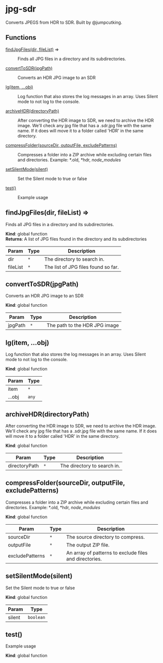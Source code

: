 # jpg-sdr
Converts JPEGS from HDR to SDR.
Built by @jumpcutking.

## Functions

<dl>
<dt><a href="#findJpgFiles">findJpgFiles(dir, fileList)</a> ⇒</dt>
<dd><p>Finds all JPG files in a directory and its subdirectories.</p>
</dd>
<dt><a href="#convertToSDR">convertToSDR(jpgPath)</a></dt>
<dd><p>Converts an HDR JPG image to an SDR</p>
</dd>
<dt><a href="#lg">lg(item, ...obj)</a></dt>
<dd><p>Log function that also stores the log messages in an array.
Uses Silent mode to not log to the console.</p>
</dd>
<dt><a href="#archiveHDR">archiveHDR(directoryPath)</a></dt>
<dd><p>After converting the HDR image to SDR, we need to archive the HDR image.
We&#39;ll check any jpg file that has a .sdr.jpg file with the same name.
If it does will move it to a folder called &#39;HDR&#39; in the same directory.</p>
</dd>
<dt><a href="#compressFolder">compressFolder(sourceDir, outputFile, excludePatterns)</a></dt>
<dd><p>Compresses a folder into a ZIP archive while excluding certain files and directories.
Example: *.old, *hdr, <em>node_modules</em></p>
</dd>
<dt><a href="#setSilentMode">setSilentMode(silent)</a></dt>
<dd><p>Set the Silent mode to true or false</p>
</dd>
<dt><a href="#test">test()</a></dt>
<dd><p>Example usage</p>
</dd>
</dl>

<a name="findJpgFiles"></a>

## findJpgFiles(dir, fileList) ⇒
Finds all JPG files in a directory and its subdirectories.

**Kind**: global function  
**Returns**: A list of JPG files found in the directory and its subdirectories  

| Param | Type | Description |
| --- | --- | --- |
| dir | <code>\*</code> | The directory to search in. |
| fileList | <code>\*</code> | The list of JPG files found so far. |

<a name="convertToSDR"></a>

## convertToSDR(jpgPath)
Converts an HDR JPG image to an SDR

**Kind**: global function  

| Param | Type | Description |
| --- | --- | --- |
| jpgPath | <code>\*</code> | The path to the HDR JPG image |

<a name="lg"></a>

## lg(item, ...obj)
Log function that also stores the log messages in an array.
Uses Silent mode to not log to the console.

**Kind**: global function  

| Param | Type |
| --- | --- |
| item | <code>\*</code> | 
| ...obj | <code>any</code> | 

<a name="archiveHDR"></a>

## archiveHDR(directoryPath)
After converting the HDR image to SDR, we need to archive the HDR image.
We'll check any jpg file that has a .sdr.jpg file with the same name.
If it does will move it to a folder called 'HDR' in the same directory.

**Kind**: global function  

| Param | Type | Description |
| --- | --- | --- |
| directoryPath | <code>\*</code> | The directory to search in. |

<a name="compressFolder"></a>

## compressFolder(sourceDir, outputFile, excludePatterns)
Compresses a folder into a ZIP archive while excluding certain files and directories.
Example: *.old, *hdr, *node_modules*

**Kind**: global function  

| Param | Type | Description |
| --- | --- | --- |
| sourceDir | <code>\*</code> | The source directory to compress. |
| outputFile | <code>\*</code> | The output ZIP file. |
| excludePatterns | <code>\*</code> | An array of patterns to exclude files and directories. |

<a name="setSilentMode"></a>

## setSilentMode(silent)
Set the Silent mode to true or false

**Kind**: global function  

| Param | Type |
| --- | --- |
| silent | <code>boolean</code> | 

<a name="test"></a>

## test()
Example usage

**Kind**: global function  


